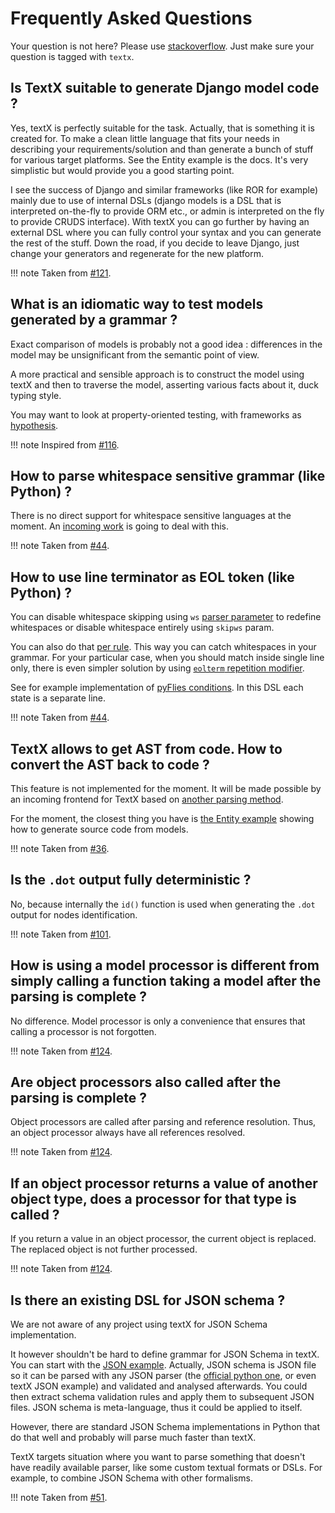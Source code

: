 # Frequently Asked Questions

Your question is not here? Please use
[stackoverflow](https://stackoverflow.com/questions/tagged/textx). Just make
sure your question is tagged with `textx`.


## Is TextX suitable to generate Django model code ?
Yes, textX is perfectly suitable for the task. Actually, that is something it is created for. To make a clean little language that fits your needs in describing your requirements/solution and than generate a bunch of stuff for various target platforms. See the Entity example is the docs. It's very simplistic but would provide you a good starting point.

I see the success of Django and similar frameworks (like ROR for example) mainly due to use of internal DSLs (django models is a DSL that is interpreted on-the-fly to provide ORM etc., or admin is interpreted on the fly to provide CRUDS interface). With textX you can go further by having an external DSL where you can fully control your syntax and you can generate the rest of the stuff. Down the road, if you decide to leave Django, just change your generators and regenerate for the new platform.

!!! note
    Taken from [#121](https://github.com/igordejanovic/textX/issues/121).


## What is an idiomatic way to test models generated by a grammar ?
Exact comparison of models is probably not a good idea : differences in the model may be unsignificant from the semantic point of view.

A more practical and sensible approach is to construct the model using textX and then to traverse the model, asserting various facts about it, duck typing style.

You may want to look at property-oriented testing, with frameworks as [hypothesis](https://hypothesis.works).

!!! note
    Inspired from [#116](https://github.com/igordejanovic/textX/issues/116).


## How to parse whitespace sensitive grammar (like Python) ?
There is no direct support for whitespace sensitive languages at the moment. An [incoming work](https://github.com/igordejanovic/textX/issues/15) is going to deal with this.

!!! note
    Taken from [#44](https://github.com/igordejanovic/textX/issues/44).


## How to use line terminator as EOL token (like Python) ?
You can disable whitespace skipping using `ws` [parser parameter](http://www.igordejanovic.net/textX/parser_config/#whitespace-handling) to redefine whitespaces or disable whitespace entirely using `skipws` param.

You can also do that [per rule](http://www.igordejanovic.net/textX/grammar/#rule-modifiers). This way you can catch whitespaces in your grammar. For your particular case, when you should match inside single line only, there is even simpler solution by using [`eolterm` repetition modifier](http://www.igordejanovic.net/textX/grammar/#repetition-modifiers).

See for example implementation of [pyFlies conditions](https://github.com/igordejanovic/pyFlies/blob/master/examples/Simon/Simon.pf). In this DSL each state is a separate line.

!!! note
    Taken from [#44](https://github.com/igordejanovic/textX/issues/44).


## TextX allows to get AST from code. How to convert the AST back to code ?
This feature is not implemented for the moment. It will be made possible by an incoming frontend for TextX
based on [another parsing method](http://www.igordejanovic.net/2017/08/09/parglare-python-parser.html).

For the moment, the closest thing you have is [the Entity example](https://github.com/igordejanovic/textX/tree/master/examples/Entity)
showing how to generate source code from models.

!!! note
    Taken from [#36](https://github.com/igordejanovic/textX/issues/36).


## Is the `.dot` output fully deterministic ?
No, because internally the `id()` function is used when generating the `.dot`
output for nodes identification.

!!! note
    Taken from [#101](https://github.com/igordejanovic/textX/issues/101).


## How is using a model processor is different from simply calling a function taking a model after the parsing is complete ?
No difference. Model processor is only a convenience that ensures that calling a processor is not forgotten.

!!! note
    Taken from [#124](https://github.com/igordejanovic/textX/issues/124).


## Are object processors also called after the parsing is complete ?
Object processors are called after parsing and reference resolution. Thus, an object processor always have all references resolved.

!!! note
    Taken from [#124](https://github.com/igordejanovic/textX/issues/124).


## If an object processor returns a value of another object type, does a processor for that type is called ?
If you return a value in an object processor, the current object is replaced. The replaced object is not further processed.

!!! note
    Taken from [#124](https://github.com/igordejanovic/textX/issues/124).


## Is there an existing DSL for JSON schema ?
We are not aware of any project using textX for JSON Schema implementation.

It however shouldn't be hard to define grammar for JSON Schema in textX. You can start with the [JSON example](https://github.com/igordejanovic/textX/tree/master/examples/json).
Actually, JSON schema is JSON file so it can be parsed with any JSON parser (the [official python one](https://docs.python.org/3/library/json.html), or even textX JSON example)
and validated and analysed afterwards. You could then extract schema validation rules and apply them to subsequent JSON files.
JSON schema is meta-language, thus it could be applied to itself.

However, there are standard JSON Schema implementations in Python that do that well and probably will parse much faster than textX.

TextX targets situation where you want to parse something that doesn't have readily available parser, like some custom textual formats or DSLs.
For example, to combine JSON Schema with other formalisms.

!!! note
    Taken from [#51](https://github.com/igordejanovic/textX/issues/51).
